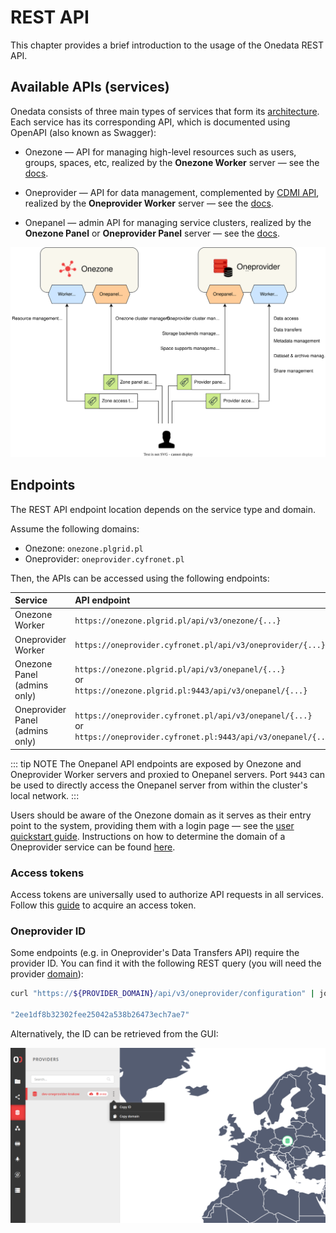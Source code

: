 # REST API

This chapter provides a brief introduction to the usage of the Onedata REST API.

## Available APIs (services)

Onedata consists of three main types of services that form its [architecture][].
Each service has its corresponding API, which is documented using OpenAPI (also known as Swagger):

* Onezone — API for managing high-level resources such as users, groups, spaces,
  etc, realized by the **Onezone Worker** server — see the [docs][Onezone REST API].

* Oneprovider — API for data management, complemented by [CDMI API][], realized
  by the **Oneprovider Worker** server — see the [docs][Oneprovider REST API].

* Onepanel — admin API for managing service clusters, realized by the **Onezone
  Panel** or **Oneprovider Panel** server — see the [docs][Onepanel REST API].

![image-rest-api-services][]

## Endpoints

The REST API endpoint location depends on the service type and domain.

Assume the following domains:

* Onezone: `onezone.plgrid.pl`
* Oneprovider: `oneprovider.cyfronet.pl`

Then, the APIs can be accessed using the following endpoints:

| Service                         | API endpoint                                                                                                                          |
| :------------------------------ | :------------------------------------------------------------------------------------------------------------------------------------ |
| Onezone Worker                  | `https://onezone.plgrid.pl/api/v3/onezone/{...}`                                                                                      |
| Oneprovider Worker              | `https://oneprovider.cyfronet.pl/api/v3/oneprovider/{...}`                                                                            |
| Onezone Panel (admins only)     | `https://onezone.plgrid.pl/api/v3/onepanel/{...}` <br />or<br /> `https://onezone.plgrid.pl:9443/api/v3/onepanel/{...}`             |
| Oneprovider Panel (admins only) | `https://oneprovider.cyfronet.pl/api/v3/onepanel/{...}` <br />or<br /> `https://oneprovider.cyfronet.pl:9443/api/v3/onepanel/{...}` |

::: tip NOTE
The Onepanel API endpoints are exposed by Onezone and Oneprovider Worker
servers and proxied to Onepanel servers. Port `9443` can be used to
directly access the Onepanel server from within the cluster's local network.
:::

Users should be aware of the Onezone domain as it serves as their entry point to
the system, providing them with a login page — see the [user quickstart
guide][]. Instructions on how to determine the domain of a Oneprovider service can
be found [here][provider domain].

### Access tokens

Access tokens are universally used to authorize API requests in all services.
Follow this [guide][token quickstart guide] to acquire an access token.

### Oneprovider ID

Some endpoints (e.g. in Oneprovider's Data Transfers API) require the provider
ID. You can find it with the following REST query (you will need the provider
[domain][provider domain]):

```bash
curl "https://${PROVIDER_DOMAIN}/api/v3/oneprovider/configuration" | jq .providerId
     
"2ee1df8b32302fee25042a538b26473ech7ae7"
```

Alternatively, the ID can be retrieved from the GUI:

![screen-copy-provider-id][]

<!-- references -->

[architecture]: ../intro.md#architecture

[Onezone REST API]: https://onedata.org/#/home/api/stable/onezone

[Oneprovider REST API]: https://onedata.org/#/home/api/stable/oneprovider

[CDMI API]: cdmi.md

[Onepanel REST API]: https://onedata.org/#/home/api/stable/onepanel

[user quickstart guide]: quickstart.md

[provider domain]: data.md#provider-domain

[token quickstart guide]: ./tokens.md#access-token-quickstart

[image-rest-api-services]: ../../images/user-guide/rest-api/rest-api-services.svg

[screen-copy-provider-id]: ../../images/user-guide/rest-api/copy-provider-id.png
